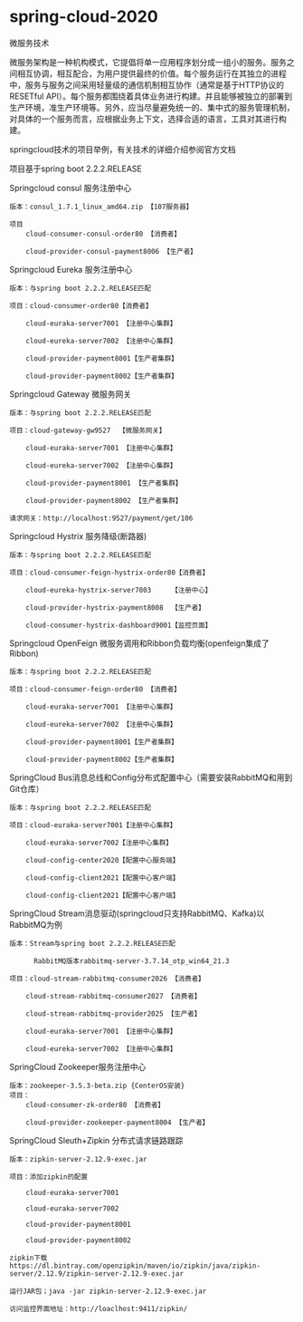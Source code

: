 # spring-cloud-2020 

微服务技术

微服务架构是一种机构模式，它提倡将单一应用程序划分成一组小的服务。服务之间相互协调，相互配合，为用户提供最终的价值。每个服务运行在其独立的进程中，服务与服务之间采用轻量级的通信机制相互协作（通常是基于HTTP协议的RESETful API）。每个服务都围绕着具体业务进行构建。并且能够被独立的部署到生产环境，准生产环境等。另外，应当尽量避免统一的、集中式的服务管理机制，对具体的一个服务而言，应根据业务上下文，选择合适的语言，工具对其进行构建。

springcloud技术的项目举例，有关技术的详细介绍参阅官方文档

项目基于spring boot 2.2.2.RELEASE 

Springcloud consul 服务注册中心		

	版本：consul_1.7.1_linux_amd64.zip 【107服务器】
	
	项目 		
		cloud-consumer-consul-order80 【消费者】	
		
		cloud-provider-consul-payment8006 【生产者】		

Springcloud Eureka 服务注册中心	
	
	版本：与spring boot 2.2.2.RELEASE匹配	
	
	项目：cloud-consumer-order80【消费者】		
		
		cloud-euraka-server7001 【注册中心集群】
		
		cloud-eureka-server7002 【注册中心集群】
		
		cloud-provider-payment8001【生产者集群】
		
		cloud-provider-payment8002【生产者集群】		
				
Springcloud Gateway 微服务网关	
			
	版本：与spring boot 2.2.2.RELEASE匹配		
	
	项目：cloud-gateway-gw9527  【微服务网关】		
		
		cloud-euraka-server7001 【注册中心集群】	
		
		cloud-eureka-server7002 【注册中心集群】	
		
		cloud-provider-payment8001 【生产者集群】	
		
		cloud-provider-payment8002 【生产者集群】	
		
	请求网关：http://localhost:9527/payment/get/106		

Springcloud Hystrix  服务降级(断路器)	
	
	版本：与spring boot 2.2.2.RELEASE匹配		
	
	项目：cloud-consumer-feign-hystrix-order80【消费者】		
		
		cloud-eureka-hystrix-server7003     【注册中心】	
		
		cloud-provider-hystrix-payment8008  【生产者】		
		
		cloud-consumer-hystrix-dashboard9001【监控页面】		

Springcloud OpenFeign 微服务调用和Ribbon负载均衡(openfeign集成了Ribbon)	
	
	版本：与spring boot 2.2.2.RELEASE匹配		
	
	项目：cloud-consumer-feign-order80 【消费者】		
	
		cloud-euraka-server7001 【注册中心集群】		
		
		cloud-eureka-server7002 【注册中心集群】		
		
		cloud-provider-payment8001【生产者集群】		
		
		cloud-provider-payment8002【生产者集群】		
			
SpringCloud Bus消息总线和Config分布式配置中心（需要安装RabbitMQ和用到Git仓库）	
	
	版本：与spring boot 2.2.2.RELEASE匹配	
	
	项目：cloud-euraka-server7001【注册中心集群】	
		
		cloud-euraka-server7002【注册中心集群】	
		
		cloud-config-center2020【配置中心服务端】	
		
		cloud-config-client2021【配置中心客户端】	
		
		cloud-config-client2021【配置中心客户端】		
			
SpringCloud Stream消息驱动(springcloud只支持RabbitMQ、Kafka)以RabbitMQ为例		

	版本：Stream与spring boot 2.2.2.RELEASE匹配		
	
		  RabbitMQ版本rabbitmq-server-3.7.14_otp_win64_21.3	
		  
	项目：cloud-stream-rabbitmq-consumer2026 【消费者】
		
		cloud-stream-rabbitmq-consumer2027 【消费者】	
		
		cloud-stream-rabbitmq-provider2025 【生产者】	
		
		cloud-euraka-server7001 【注册中心集群】
		
		cloud-eureka-server7002 【注册中心集群】		
		
SpringCloud Zookeeper服务注册中心		

	版本：zookeeper-3.5.3-beta.zip	{CenterOS安装}			
	项目：				
		cloud-consumer-zk-order80 【消费者】		
		
		cloud-provider-zookeeper-payment8004 【生产者】		
		
SpringCloud Sleuth+Zipkin 分布式请求链路跟踪		

	版本：zipkin-server-2.12.9-exec.jar	
	
	项目：添加zipkin的配置
	
		cloud-euraka-server7001		
		
		cloud-euraka-server7002		
		
		cloud-provider-payment8001	
		
		cloud-provider-payment8002		
		
	zipkin下载https://dl.bintray.com/openzipkin/maven/io/zipkin/java/zipkin-server/2.12.9/zipkin-server-2.12.9-exec.jar		
	
	运行JAR包；java -jar zipkin-server-2.12.9-exec.jar		
	
	访问监控界面地址：http://loaclhost:9411/zipkin/		


